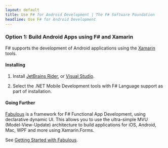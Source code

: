 ```yaml
---
layout: default
title: Use F# for Android Development | The F# Software Foundation
headline: Use F# for Android Development
---
```


### Option 1: Build Android Apps using F# and Xamarin

F# supports the development of Android applications using the [Xamarin](https://dotnet.microsoft.com/apps/xamarin) tools.

#### Installing

1. Install [JetBrains Rider](https://www.jetbrains.com/rider/download/), or [Visual Studio](https://visualstudio.microsoft.com/vs/getting-started/).

2. Select the .NET Mobile Development tools with F# Language support as part of installation.

#### Going Further

[Fabulous](https://fsprojects.github.io/Fabulous/) is a framework for F# Functional App Development, using declarative dynamic UI.
This allows you to use the ultra-simple MVU (Model-View-Update) architecture to build applications for iOS, Android, Mac, WPF and more using Xamarin.Forms. 

See [Getting Started with Fabulous](https://fsprojects.github.io/Fabulous/Fabulous.XamarinForms/index.html#getting-started).


<br />

